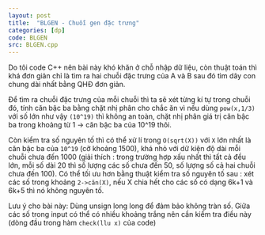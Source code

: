```yaml
---
layout: post
title:  "BLGEN - Chuỗi gen đặc trưng"
categories: [dp]
code: BLGEN
src: BLGEN.cpp
---
```


Do tôi code C++ nên bài này khó khăn ở chỗ nhập dữ liệu, còn thuật toán thì khá đơn giản chỉ là tìm ra hai chuỗi đặc trưng của A và B sau đó tìm dãy con chung dài nhất bằng QHĐ đơn giản.

Để tìm ra chuỗi đặc trưng của mỗi chuỗi thì ta sẽ xét từng kí tự trong chuỗi đó, tính căn bậc ba bằng chặt nhị phân cho chắc ăn vì nếu dùng `pow(x,1/3)` với số lớn như vậy `(10^19)` thì không an toàn, chặt nhị phân giá trị căn bậc ba trong khoảng từ 1 -> căn bậc ba của 10^19 thôi.

Còn kiểm tra số nguyên tố thì có thể xử lí trong `O(sqrt(X))` với `X` lớn nhất là căn bậc ba của `10^19` (cỡ khoảng 1500), khá nhỏ với dữ kiện độ dài mỗi chuỗi chưa đến 1000 (giải thích : trong trường hợp xấu nhất thì tất cả đều lớn, mỗi số dài 20 thì số lượng các số chưa đến 50, số lượng số cả hai chuỗi chưa đến 100). Có thể tối ưu hơn bằng thuật kiểm tra số nguyên tố sau : xét các số trong khoảng `2->căn(X)`, nếu X chia hết cho các số có dạng 6k+1 và 6k+5 thì nó không nguyên tố.

Lưu ý cho bài này: Dùng unsign long long để đảm bảo không tràn số. Giữa các số trong input có thể có nhiều khoảng trắng nên cần kiểm tra điều này (dòng đầu trong hàm `check(llu x)` của code)
